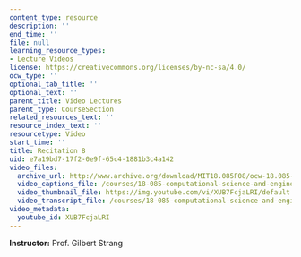 ```yaml
---
content_type: resource
description: ''
end_time: ''
file: null
learning_resource_types:
- Lecture Videos
license: https://creativecommons.org/licenses/by-nc-sa/4.0/
ocw_type: ''
optional_tab_title: ''
optional_text: ''
parent_title: Video Lectures
parent_type: CourseSection
related_resources_text: ''
resource_index_text: ''
resourcetype: Video
start_time: ''
title: Recitation 8
uid: e7a19bd7-17f2-0e9f-65c4-1881b3c4a142
video_files:
  archive_url: http://www.archive.org/download/MIT18.085F08/ocw-18.085-f08-rec08_300k.mp4
  video_captions_file: /courses/18-085-computational-science-and-engineering-i-fall-2008/1a38c7e6fe6d5e2e82340969ce1a9985_XUB7FcjaLRI.vtt
  video_thumbnail_file: https://img.youtube.com/vi/XUB7FcjaLRI/default.jpg
  video_transcript_file: /courses/18-085-computational-science-and-engineering-i-fall-2008/b5147e1baacfcc758b9b6b08d4bf6ee1_XUB7FcjaLRI.pdf
video_metadata:
  youtube_id: XUB7FcjaLRI
---
```


**Instructor:** Prof. Gilbert Strang

